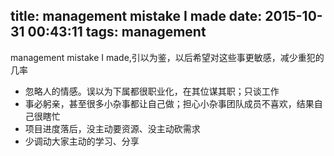 title: management mistake I made
date: 2015-10-31 00:43:11
tags: management
---

management mistake I made,引以为鉴，以后希望对这些事更敏感，减少重犯的几率

  - 忽略人的情感。误以为下属都很职业化，在其位谋其职；只谈工作
  - 事必躬亲，甚至很多小杂事都让自己做；担心小杂事团队成员不喜欢，结果自己很瞎忙
  - 项目进度落后，没主动要资源、没主动砍需求
  - 少调动大家主动的学习、分享
